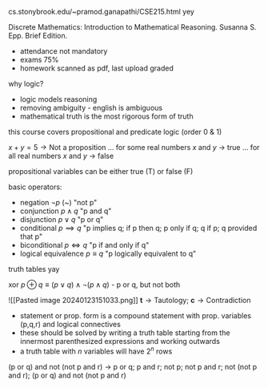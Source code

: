 cs.stonybrook.edu/~pramod.ganapathi/CSE215.html
yey 

Discrete Mathematics: Introduction to Mathematical Reasoning. Susanna S. Epp. Brief Edition.

- attendance not mandatory
- exams 75%
- homework scanned as pdf, last upload graded

why logic?
- logic models reasoning
- removing ambiguity - english is ambiguous
- mathematical truth is the most rigorous form of truth

this course covers propositional and predicate logic (order 0 & 1)

$x+y=5\rightarrow\text{Not a proposition}$
... for some real numbers $x$ and $y$ -> true
... for all real numbers $x$ and $y$ -> false

propositional variables can be either true (T) or false (F)

basic operators:
- negation $\lnot p$ (~) "not p"
- conjunction $p\land q$ "p and q"
- disjunction $p\lor q$ "p or q"
- conditional $p\implies q$ "p implies q; if p then q; p only if q; q if p; q provided that p"
- biconditional $p\iff q$ "p if and only if q"
- logical equivalence $p\equiv q$ "p logically equivalent to q"

truth tables yay

xor $p\oplus q \equiv (p\lor q)\land\lnot(p\land q)$ - p or q, but not both

![[Pasted image 20240123151033.png]]
$\textbf{t}\to\text{Tautology};\ \textbf{c}\to\text{Contradiction}$

- statement or prop. form is a compound statement with prop. variables (p,q,r) and logical connectives
- these should be solved by writing a truth table starting from the innermost parenthesized expressions and working outwards
- a truth table with $n$ variables will have $2^n$ rows

(p or q) and not (not p and r)
-> p or q; p and r; not p; not p and r; not (not p and r); (p or q) and not (not p and r)
